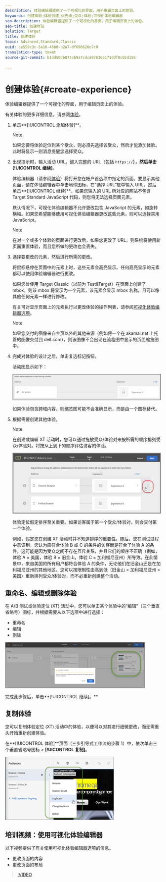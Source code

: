 ```yaml
---
description: 体验编辑器提供了一个可视化的界面，用于编辑页面上的体验。
keywords: 创建体验;体验创建;优先级;受众;体验;可视化体验编辑器
seo-description: 体验编辑器提供了一个可视化的界面，用于编辑页面上的体验。
seo-title: 创建体验
solution: Target
title: 创建体验
topic: Advanced,Standard,Classic
uuid: ce559c3c-5a16-46b8-b2a7-df696626c7c0
translation-type: tm+mt
source-git-commit: b1dd50db873cb9a7cdca976366171ddf0c02d156

---
```



# 创建体验{#create-experience}

体验编辑器提供了一个可视化的界面，用于编辑页面上的体验。

有关体验的更多详细信息，请参阅[体验](../../../c-experiences/experiences.md#concept_A2E10F6AFB3D4AEAB6951EE14688848D)。

1. 单击**[!UICONTROL 添加体验]**。

   >[!NOTE]
   >
   >如果您要将体验定位到某个受众，则必须先选择该受众，然后才能添加体验。此时将显示一则消息提醒您选择受众。

1. 出现提示时，输入活动 URL。键入完整的 URL（包括 `https://`**），然后单击[!UICONTROL 继续]**。

   体验编辑器（请参阅[体验](../../../c-experiences/experiences.md#concept_1D011219034B492BB03C08B3BB80E3F0)）将打开您在帐户首选项中指定的页面。要显示其他页面，请在体验编辑器中单击地球图标，在“选择 URL”框中输入 URL，然后单击**[!UICONTROL 继续]**。如果您输入的 URL 所对应的网站不包含 Target Standard JavaScript 代码，则您将无法选择页面元素。

   默认情况下，可视化体验编辑器不允许更改包含 JavaScript 的元素，如旋转横幅。如果您希望能够使用可视化体验编辑器更改这些元素，则可以选择禁用 JavaScript。

   >[!NOTE]
   >
   >在对一个或多个体验的页面进行更改后，如果您更改了 URL，则系统将使用新页面重置体验，而且您所做的更改也会丢失。

1. 选择要更改的元素，然后进行所需的更改。

   将鼠标悬停在页面中的元素上时，这些元素会高亮显示。任何高亮显示的元素都可以使用体验编辑器进行更改。

   如果您曾使用 Target Classic（以前为 Test&amp;Target）在页面上创建了 mbox，则该 mbox 将显示为一个元素，该元素会显示 mbox 名称，且可以像其他任何元素一样进行修改。

   有关可对显示页面上的元素执行以更改体验的操作列表，请参阅[可视化体验编辑器选项](/help/c-experiences/c-visual-experience-composer/viztarget-options.md)。

   >[!NOTE]
   >
   >如果您交付的图像来自主页以外的其他来源（例如将一个在 akamai.net 上托管的图像交付到 dell.com），则该图像不会出现在流程图中显示的页面缩览图中。

1. 完成对体验的设计之后，单击复选标记按钮。

   活动图显示如下：

   ![](assets/xt_diagram.png)

   如果体验包含跨域内容，则缩览图可能不会准确显示，而是由一个图标替代。
1. 根据需要创建其他体验。

   >[!NOTE]
   >
   >在创建或编辑 XT 活动时，您可以通过拖放受众/体验对来按所需的顺序排列受众/体验对。将按从上到下的顺序评估访客的体验。

   ![](assets/move_experiences.jpg)

   体验定位假定排序至关重要。如果访客属于第一个受众/体验对，则会交付第一个体验。

   例如，假定您在创建 XT 活动时并不知道排序的重要性。随后，您在测试过程中意识到，您认为应符合体验 B 或 C 的条件的访客而是符合了体验 A 的条件。这可能是因为受众之间不存在互斥关系，并且它们的顺序不正确（例如，体验 A = 美国，体验 B = 旧金山，体验 C = 加利福尼亚州）所导致。在此情景中，来自美国的所有用户都符合体验 A 的条件，无论他们在旧金山还是在加利福尼亚州的其他地区。您可以按限制性由高到低（旧金山 &gt; 加利福尼亚州 &gt; 美国）重新排列受众/体验对，而不必重新创建整个活动。

## 重命名、编辑或删除体验

在 A/B 测试或体验定位 (XT) 活动中，您可以单击某个体验中的“编辑”（三个垂直省略号）图标，并根据需要从以下选项中进行选择：

* 重命名
* 编辑
* 删除

![](assets/experience_edit.png)

完成此步骤后，单击**[!UICONTROL 继续]。**

## 复制体验

您可以复制体验定位 (XT) 活动中的体验，以便可以对其进行细微更改，而无需重头开始重新创建体验。

在**[!UICONTROL 体验]**页面（三步引导式工作流的步骤 1）中，依次单击三个垂直省略号图标 &gt; **[!UICONTROL 复制]**。

![](assets/duplicate_experience.png)

## 培训视频：使用可视化体验编辑器

以下视频提供了有关使用可视化体验编辑器选项的信息。

* 更改页面的内容
* 更改页面的布局

>[!VIDEO](https://video.tv.adobe.com/v/17399)